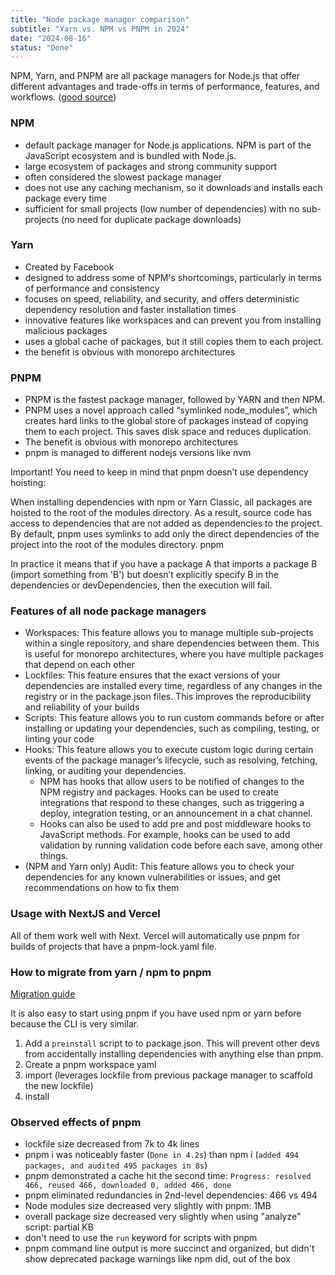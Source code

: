 ```yaml
---
title: "Node package manager comparison"
subtitle: "Yarn vs. NPM vs PNPM in 2024"
date: "2024-08-16"
status: "Done"
---
```


NPM, Yarn, and PNPM are all package managers for Node.js that offer different advantages and trade-offs in terms of performance, features, and workflows. ([good source](https://romanglushach.medium.com/comparing-npm-yarn-and-pnpm-package-managers-which-one-is-right-for-your-distributed-project-to-4d7de2f0db8e#:~:text=As%20you%20can%20see%2C%20PNPM,life%20easier%20as%20a%20developer.))

### NPM

- default package manager for Node.js applications. NPM is part of the JavaScript ecosystem and is bundled with Node.js.
- large ecosystem of packages and strong community support
- often considered the slowest package manager
- does not use any caching mechanism, so it downloads and installs each package every time
- sufficient for small projects (low number of dependencies) with no sub-projects (no need for duplicate package downloads)

### Yarn

- Created by Facebook
- designed to address some of NPM's shortcomings, particularly in terms of performance and consistency
- focuses on speed, reliability, and security, and offers deterministic dependency resolution and faster installation times
- innovative features like workspaces and can prevent you from installing malicious packages
- uses a global cache of packages, but it still copies them to each project.
- the benefit is obvious with monorepo architectures

### PNPM

- PNPM is the fastest package manager, followed by YARN and then NPM.
- PNPM uses a novel approach called “symlinked node_modules”, which creates hard links to the global store of packages instead of copying them to each project. This saves disk space and reduces duplication.
- The benefit is obvious with monorepo architectures
- pnpm is managed to different nodejs versions like nvm

Important! You need to keep in mind that pnpm doesn’t use dependency hoisting:

When installing dependencies with npm or Yarn Classic, all packages are hoisted to the root of the modules directory. As a result, source code has access to dependencies that are not added as dependencies to the project.
By default, pnpm uses symlinks to add only the direct dependencies of the project into the root of the modules directory.
pnpm

In practice it means that if you have a package A that imports a package B (import something from 'B') but doesn’t explicitly specify B in the dependencies or devDependencies, then the execution will fail.

### Features of all node package managers

- Workspaces: This feature allows you to manage multiple sub-projects within a single repository, and share dependencies between them. This is useful for monorepo architectures, where you have multiple packages that depend on each other
- Lockfiles: This feature ensures that the exact versions of your dependencies are installed every time, regardless of any changes in the registry or in the package.json files. This improves the reproducibility and reliability of your builds
- Scripts: This feature allows you to run custom commands before or after installing or updating your dependencies, such as compiling, testing, or linting your code
- Hooks: This feature allows you to execute custom logic during certain events of the package manager’s lifecycle, such as resolving, fetching, linking, or auditing your dependencies.
  - NPM has hooks that allow users to be notified of changes to the NPM registry and packages. Hooks can be used to create integrations that respond to these changes, such as triggering a deploy, integration testing, or an announcement in a chat channel.
  - Hooks can also be used to add pre and post middleware hooks to JavaScript methods. For example, hooks can be used to
    add validation by running validation code before each save, among other things.
- (NPM and Yarn only) Audit: This feature allows you to check your dependencies for any known vulnerabilities or issues, and get recommendations on how to fix them

### Usage with NextJS and Vercel

All of them work well with Next. Vercel will automatically use pnpm for builds of projects that have a pnpm-lock.yaml file.

### How to migrate from yarn / npm to pnpm

[Migration guide](https://dev.to/andreychernykh/yarn-npm-to-pnpm-migration-guide-2n04)

It is also easy to start using pnpm if you have used npm or yarn before because the CLI is very similar.

1. Add a `preinstall` script to to package.json. This will prevent other devs from accidentally installing dependencies with anything else than pnpm.
1. Create a pnpm workspace yaml
1. import (leverages lockfile from previous package manager to scaffold the new lockfile)
1. install

### Observed effects of pnpm

- lockfile size decreased from 7k to 4k lines
- pnpm i was noticeably faster (`Done in 4.2s`) than npm i (`added 494 packages, and audited 495 packages in 8s`)
- pnpm demonstrated a cache hit the second time: `Progress: resolved 466, reused 466, downloaded 0, added 466, done`
- pnpm eliminated redundancies in 2nd-level dependencies: 466 vs 494
- Node modules size decreased very slightly with pnpm: 1MB
- overall package size decreased very slightly when using "analyze" script: partial KB
- don't need to use the `run` keyword for scripts with pnpm
- pnpm command line output is more succinct and organized, but didn't show deprecated package warnings like npm did, out of the box
